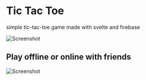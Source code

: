# Tic Tac Toe
simple tic-tac-toe game made with svelte and firebase

![Screenshot](./src/assets/screenshot.png)

## Play offline or online with friends

![Screenshot](./src/assets/screenshot2.png)

